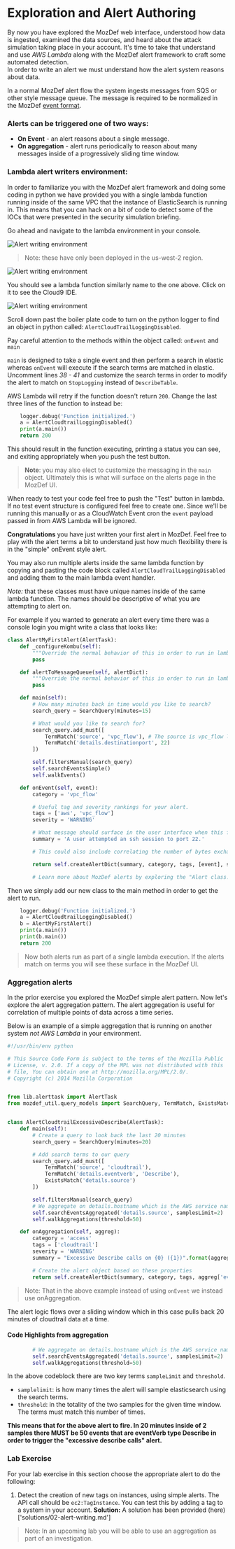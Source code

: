 # Exploration and Alert Authoring

By now you have explored the MozDef web interface, understood how data is ingested, examined the data sources, and heard about the attack simulation taking place in your account.
It's time to take that understand and use *AWS Lambda* along with the MozDef alert framework to craft some automated detection.  
In order to write an alert we must understand how the alert system reasons about data.

In a normal MozDef alert flow the system ingests messages from SQS or other style message queue.  The message is required to be 
normalized in the MozDef [event format](https://github.com/mozilla/MozDef/blob/master/docs/source/usage.rst).

### Alerts can be triggered one of two ways:

* __On Event__ - an alert reasons about a single message.
* __On aggregation__ - alert runs periodically to reason about many messages inside of a progressively sliding time window. 

### Lambda alert writers environment:

In order to familiarize you with the MozDef alert framework and doing some coding in python we have provided you with a single lambda function running inside of the same VPC that the instance of ElasticSearch is running in.  This means that you can hack on a bit of code to detect some of the IOCs that were presented in the security simulation briefing.

Go ahead and navigate to the lambda environment in your console.

![Alert writing environment](img/02-01.png)

> Note: these have only been deployed in the us-west-2 region.

![Alert writing environment](img/02-02.png)

You should see a lambda function similarly name to the one above.  Click on it to see the Cloud9 IDE.

![Alert writing environment](img/02-03.png)

Scroll down past the boiler plate code to turn on the python logger to find an object in python called: `AlertCloudTrailLoggingDisabled`.

Pay careful attention to the methods within the object called: `onEvent` and `main`

`main` is designed to take a single event and then perform a search in elastic whereas `onEvent` will execute if the search terms are matched in elastic.  Uncomment lines _38 - 41_ and customize the search terms in order to modify the alert to match on `StopLogging` instead of `DescribeTable`.

AWS Lambda will retry if the function doesn't return `200`.  Change the last three lines of the function to instead be:

```python
    logger.debug('Function initialized.')
    a = AlertCloudtrailLoggingDisabled()
    print(a.main())
    return 200
```
This should result in the function executing, printing a status you can see, and exiting appropriately when you push the test button.

> **Note**: you may also elect to customize the messaging in the `main` object.  Ultimately this is what will surface on the alerts page in the MozDef UI.  

When ready to test your code feel free to push the "Test" button in lambda.  If no test event structure is configured feel free to create one.  Since we'll be running this manually or as a CloudWatch Event cron the `event` payload passed in from AWS Lambda will be ignored. 

**Congratulations** you have just written your first alert in MozDef.  Feel free to play with the alert terms a bit to understand just how much flexibility there is in the "simple" onEvent style alert.  

You may also run multiple alerts inside the same lambda function by copying and pasting the code block called `AlertCloudTrailLoggingDisabled` and adding them to the main lambda event handler. 

_Note:_ that these classes must have unique names inside of the same lambda function.  The names should be descriptive of what you are attempting to alert on.  

For example if you wanted to generate an alert every time there was a console login you might write a class that looks like:

```python
class AlertMyFirstAlert(AlertTask):
    def _configureKombu(self):
        """Override the normal behavior of this in order to run in lambda."""
        pass

    def alertToMessageQueue(self, alertDict):
        """Override the normal behavior of this in order to run in lambda."""
        pass

    def main(self):
        # How many minutes back in time would you like to search?
        search_query = SearchQuery(minutes=15)

        # What would you like to search for?
        search_query.add_must([
            TermMatch('source', 'vpc_flow'), # The source is vpc_flow logs
            TermMatch('details.destinationport', 22)
        ])

        self.filtersManual(search_query)
        self.searchEventsSimple()
        self.walkEvents()

    def onEvent(self, event):
        category = 'vpc_flow'

        # Useful tag and severity rankings for your alert.
        tags = ['aws', 'vpc_flow']
        severity = 'WARNING'

        # What message should surface in the user interface when this fires?
        summary = 'A user attempted an ssh session to port 22.'

        # This could also include correlating the number of bytes exchanged # to understand if this was a successful SSH session vs a tcp RESET

        return self.createAlertDict(summary, category, tags, [event], severity)

        # Learn more about MozDef alerts by exploring the "Alert class!"

```

Then we simply add our new class to the main method in order to get the alert to run.

```python
    logger.debug('Function initialized.')
    a = AlertCloudtrailLoggingDisabled()
    b = AlertMyFirstAlert()
    print(a.main())
    print(b.main())
    return 200
```

> Now both alerts run as part of a single lambda execution.  If the alerts match on terms you will see these surface in the MozDef UI.

### Aggregation alerts

In the prior exercise you explored the MozDef simple alert pattern.  Now let's explore the alert aggregation pattern.  The alert aggregation is useful for correlation of multiple points of data across a time series.

Below is an example of a simple aggregation that is running on another system _not AWS Lambda_ in your environment.

```python
#!/usr/bin/env python

# This Source Code Form is subject to the terms of the Mozilla Public
# License, v. 2.0. If a copy of the MPL was not distributed with this
# file, You can obtain one at http://mozilla.org/MPL/2.0/.
# Copyright (c) 2014 Mozilla Corporation


from lib.alerttask import AlertTask
from mozdef_util.query_models import SearchQuery, TermMatch, ExistsMatch


class AlertCloudtrailExcessiveDescribe(AlertTask):
    def main(self):
        # Create a query to look back the last 20 minutes
        search_query = SearchQuery(minutes=20)

        # Add search terms to our query
        search_query.add_must([
            TermMatch('source', 'cloudtrail'),
            TermMatch('details.eventverb', 'Describe'),
            ExistsMatch('details.source')
        ])

        self.filtersManual(search_query)
        # We aggregate on details.hostname which is the AWS service name
        self.searchEventsAggregated('details.source', samplesLimit=2)
        self.walkAggregations(threshold=50)

    def onAggregation(self, aggreg):
        category = 'access'
        tags = ['cloudtrail']
        severity = 'WARNING'
        summary = "Excessive Describe calls on {0} ({1})".format(aggreg['value'], aggreg['count'])

        # Create the alert object based on these properties
        return self.createAlertDict(summary, category, tags, aggreg['events'], severity)
```

> Note: That in the above example instead of using `onEvent` we instead use onAggregation.  

The alert logic flows over a sliding window which in this case pulls back 20 minutes of cloudtrail data at a time.  

#### Code Highlights from aggregation

```python
        # We aggregate on details.hostname which is the AWS service name
        self.searchEventsAggregated('details.source', samplesLimit=2)
        self.walkAggregations(threshold=50)
```

In the above codeblock there are two key terms `sampleLimit` and `threshold`.

* `samplelimit`: is how many times the alert will sample elasticsearch using the search terms.
* `threshold`: in the totality of the two samples for the given time window.  The terms must match this number of times.

**This means that for the above alert to fire.  In 20 minutes inside of 2 samples there MUST be 50 events that are eventVerb type Describe in order to trigger the "excessive describe calls" alert.**

### Lab Exercise

For your lab exercise in this section choose the appropriate alert to do the following:

1. Detect the creation of new tags on instances,  using simple alerts.  The API call should be `ec2:TagInstance`.  You can test this by adding a tag to a system in your account.
**Solution:** A solution has been provided (here)['solutions/02-alert-writing.md']

> Note: In an upcoming lab you will be able to use an aggregation as part of an investigation.